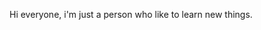 Hi everyone, i'm just a person who like to learn new things.
<!---
Mc4minta/Mc4minta is a ✨ special ✨ repository because its `README.md` (this file) appears on your GitHub profile.
You can click the Preview link to take a look at your changes.
--->
